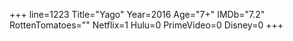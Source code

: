 +++
line=1223
Title="Yago"
Year=2016
Age="7+"
IMDb="7.2"
RottenTomatoes=""
Netflix=1
Hulu=0
PrimeVideo=0
Disney=0
+++

